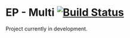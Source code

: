 # EP - Multi [![Build Status](https://travis-ci.com/kp-syginteractiveAU/EP-Multi.svg?branch=master)](https://travis-ci.com/kp-syginteractiveAU/EP-Multi)

Project currently in development.